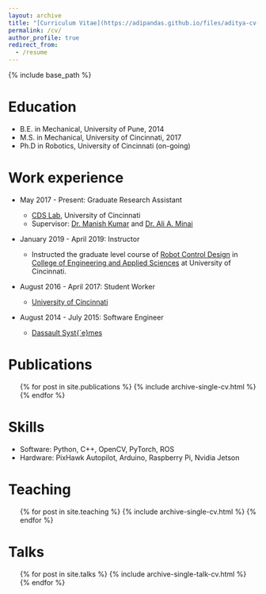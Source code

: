 ```yaml
---
layout: archive
title: "[Curriculum Vitae](https://adipandas.github.io/files/aditya-cv-web.pdf)"
permalink: /cv/
author_profile: true
redirect_from:
  - /resume
---
```


{% include base_path %}

Education
======
* B.E. in Mechanical, University of Pune, 2014
* M.S. in Mechanical, University of Cincinnati, 2017
* Ph.D in Robotics, University of Cincinnati (on-going)

Work experience
======

* May 2017 - Present: Graduate Research Assistant
  * [CDS Lab](https://ceas.uc.edu/research/centers-labs/cooperative-distributed-systems-lab.html), University of Cincinnati
  <!-- * Duties included: Tagging issues -->
  * Supervisor: [Dr. Manish Kumar](https://researchdirectory.uc.edu/p/kumarmu) and [Dr. Ali A. Minai](https://eecs.ceas.uc.edu/~aminai/)

* January 2019 - April 2019: Instructor
  * Instructed the graduate level course of [Robot Control Design](https://adipandas.github.io/teaching/2019-spring-teaching-1) in [College of Engineering and Applied Sciences](https://ceas.uc.edu/) at University of Cincinnati.

* August 2016 - April 2017: Student Worker
  * [University of Cincinnati](https://www.uc.edu/)
  
* August 2014 - July 2015: Software Engineer
  * [Dassault Syst\{`e}mes](https://www.3ds.com/)

Publications
======
  <ul>{% for post in site.publications %}
    {% include archive-single-cv.html %}
  {% endfor %}</ul>


Skills
======
* Software: Python, C++, OpenCV, PyTorch, ROS
* Hardware: PixHawk Autopilot, Arduino, Raspberry Pi, Nvidia Jetson

Teaching
======
  <ul>{% for post in site.teaching %}
    {% include archive-single-cv.html %}
  {% endfor %}</ul>

Talks
======
  <ul>{% for post in site.talks %}
    {% include archive-single-talk-cv.html %}
  {% endfor %}</ul>

<!--
Service and leadership
======
* Currently signed in to 43 different slack teams
-->


